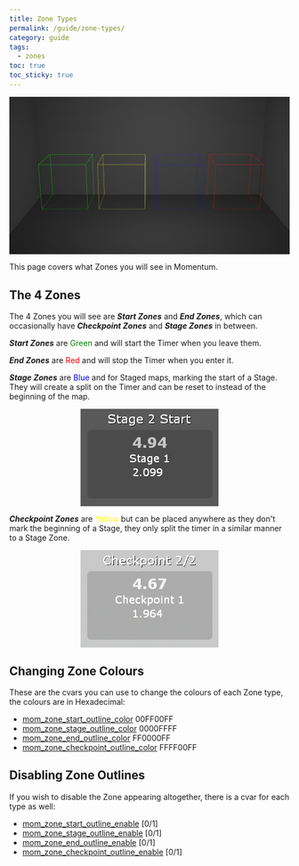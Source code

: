 ```yaml
---
title: Zone Types
permalink: /guide/zone-types/
category: guide
tags:
  - zones
toc: true
toc_sticky: true
---
```

<img src="/assets/images/guide_headers/guide_zone_colours.jpg" alt="Zone Guide" style="display: block; margin: auto;">

This page covers what Zones you will see in Momentum.
## The 4 Zones
The 4 Zones you will see are ***Start Zones*** and ***End Zones***, which can occasionally have ***Checkpoint Zones*** and ***Stage Zones*** in between.

***Start Zones*** are <span style="color:green">Green</span> and will start the Timer when you leave them.  

***End Zones*** are <span style="color:red">Red</span> and will stop the Timer when you enter it.  

***Stage Zones*** are <span style="color:blue">Blue</span> and for Staged maps, marking the start of a Stage.
They will create a split on the Timer and can be reset to instead of the beginning of the map.  

<img src="/assets/images/zone_type_guide/stage_timer.png" alt="Stage Timer" style="display: block; margin: auto;">

***Checkpoint Zones*** are <span style="color:yellow">Yellow</span> but can be placed anywhere as they don't mark the beginning of a Stage, they only split the timer in a similar manner to a Stage Zone.

<img src="/assets/images/zone_type_guide/checkpoint_timer.png" alt="Checkpoint Timer" style="display: block; margin: auto;">

## Changing Zone Colours
These are the cvars you can use to change the colours of each Zone type, the colours are in Hexadecimal:  

 * [mom_zone_start_outline_color](/var/mom_zone_start_outline_color) 00FF00FF
 * [mom_zone_stage_outline_color](/var/mom_zone_stage_outline_color) 0000FFFF
 * [mom_zone_end_outline_color](/var/mom_zone_end_outline_color) FF0000FF
 * [mom_zone_checkpoint_outline_color](/var/mom_zone_checkpoint_outline_color) FFFF00FF

## Disabling Zone Outlines
If you wish to disable the Zone appearing altogether, there is a cvar for each type as well:  

 * [mom_zone_start_outline_enable](/var/mom_zone_start_outline_enable) [0/1]
 * [mom_zone_stage_outline_enable](/var/mom_zone_start_outline_enable) [0/1]
 * [mom_zone_end_outline_enable](/var/mom_zone_start_outline_enable) [0/1]
 * [mom_zone_checkpoint_outline_enable](/var/mom_zone_start_outline_enable) [0/1]